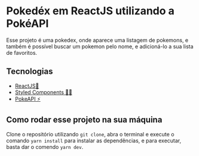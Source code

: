 # Pokedéx em ReactJS utilizando a PokéAPI

Esse projeto é uma pokedex, onde aparece uma listagem de pokemons, e também é possível buscar um pokemon pelo nome, e adicioná-lo a sua lista de favoritos.

## Tecnologias

* [ReactJS🚀](https://pt-br.reactjs.org/)
* [Styled Components 💅🏽](https://styled-components.com/)
* [PokeAPI ⚡](https://pokeapi.co/)

## Como rodar esse projeto na sua máquina

Clone o repositório utilizando ```git clone```, abra o terminal e execute o comando ```yarn install``` para instalar as dependências, e para executar, basta dar o comendo ```yarn dev```.
